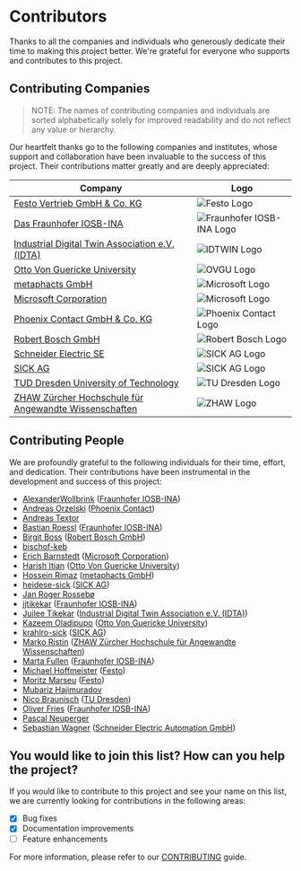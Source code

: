 # Contributors

Thanks to all the companies and individuals who generously dedicate their time to making this project better. We're grateful for everyone who supports and
contributes to this project.

## Contributing Companies

> NOTE: The names of contributing companies and individuals are sorted alphabetically solely for improved readability and do not reflect any value or hierarchy.

Our heartfelt thanks go to the following companies and institutes, whose support and collaboration have been invaluable to the success of this project. Their
contributions matter greatly and are deeply appreciated:

| Company                                                                       | Logo                                                                                                                                                                             |
|-------------------------------------------------------------------------------|----------------------------------------------------------------------------------------------------------------------------------------------------------------------------------|
| [Festo Vertrieb GmbH & Co. KG](https://www.festo.com)                         | <img src="https://www.festo.com/media/fox/frontend/img/svg/logo_blue.svg" alt="Festo Logo" style="max-width:250px;">                                                             |
| [Das Fraunhofer IOSB-INA](https://www.iosb-ina.fraunhofer.de/)                | <img src="https://www.iosb-ina.fraunhofer.de/content/dam/iosb/iosb-ina/images/Logo%20IOSB-INA.png" alt="Fraunhofer IOSB-INA Logo" style="max-width:250px;">                      |
| [Industrial Digital Twin Association e.V. (IDTA)](https://www.idtwin.org/)    | <img src="https://industrialdigitaltwin.org/wp-content/themes/idta/vendor/images/idta-logo.png" alt="IDTWIN Logo" style="max-width:250px;">                                      |
| [Otto Von Guericke University](https://www.ovgu.de)                           | <img src="https://www.ovgu.de/pub/theme/ovgu_min_theme/skin/img/logo_std.png" alt="OVGU Logo" style="max-width:250px;">                                                          |
| [metaphacts GmbH](https://metaphacts.com)                                     | <img src="https://metaphacts.com/templates/jt_starter/images/logo.svg" alt="Microsoft Logo" style="max-width:250px;">                                                            |
| [Microsoft Corporation](https://www.microsoft.com/de-de/)                     | <img src="https://img-prod-cms-rt-microsoft-com.akamaized.net/cms/api/am/imageFileData/RE1Mu3b?ver=5c31" alt="Microsoft Logo" style="max-width:250px;">                          |
| [Phoenix Contact GmbH & Co. KG](https://www.phoenixcontact.com/)              | <img src="https://static.phoenixcontact.com/common/assets/images/signal-chain.svg" alt="Phoenix Contact Logo" style="max-width:250px;">                                          |
| [Robert Bosch GmbH](https://www.bosch.de)                                     | <img src="https://upload.wikimedia.org/wikipedia/de/thumb/3/31/Bosch-logotype.svg/512px-Bosch-logotype.svg.png?20190123165734" alt="Robert Bosch Logo" style="max-width:250px;"> |
| [Schneider Electric SE](https://www.se.com)                                   | <img src="https://www.se.com/ww/en/assets/wiztopic/615aeb0184d20b323d58575e/Schneider-Electric-logo-jpg-_original.jpg" alt="SICK AG Logo" style="max-width:250px;">              |
| [SICK AG](https://www.sick.com)                                               | <img src="https://upload.wikimedia.org/wikipedia/commons/thumb/f/f1/Logo_SICK_AG_2009.svg/800px-Logo_SICK_AG_2009.svg.png" alt="SICK AG Logo" style="max-width:250px;">          |
| [TUD Dresden University of Technology](https://tu-dresden.de/)                | <img src="https://tu-dresden.de/++theme++tud.theme.webcms2/img/tud-logo.svg" alt="TU Dresden Logo" style="max-width:250px;">                                                     |
| [ZHAW Zürcher Hochschule für Angewandte Wissenschaften](https://www.zhaw.ch/) | <img src="https://upload.wikimedia.org/wikipedia/commons/thumb/e/e6/ZHAW_Logo.svg/514px-ZHAW_Logo.svg.png" alt="ZHAW Logo" style="max-width:250px;">                             |

## Contributing People

We are profoundly grateful to the following individuals for their time, effort, and dedication. Their contributions have been instrumental in the development
and success of this project:

* [AlexanderWollbrink](https://github.com/AlexanderWollbrink) ([Fraunhofer IOSB-INA](https://www.iosb-ina.fraunhofer.de/))
* [Andreas Orzelski](https://github.com/aorzelskiGH) ([Phoenix Contact](https://www.phoenixcontact.com/))
* [Andreas Textor](https://github.com/atextor)
* [Bastian Roessl](mailto:bastian.roessl@iosb-ina.fraunhofer.de) ([Fraunhofer IOSB-INA](https://www.iosb-ina.fraunhofer.de/))
* [Birgit Boss](https://github.com/BirgitBoss) ([Robert Bosch GmbH](https://www.bosch-connected-industry.com/))
* [bischof-keb](https://github.com/bischof-keb)
* [Erich Barnstedt](https://github.com/barnstee) ([Microsoft Corporation](https://www.microsoft.com/de-de/))
* [Harish Itian](https://github.com/harishpakala) ([Otto Von Guericke University](https://www.ovgu.de))
* [Hossein Rimaz](https://github.com/mhrimaz) ([metaphacts GmbH](https://metaphacts.com))
* [heidese-sick](https://github.com/heidese-sick) ([SICK AG](https://www.sick.com/de/en/))
* [Jan Roger Rossebø](https://github.com/rosseboe)
* [jjtikekar](https://github.com/jjtikekar) ([Fraunhofer IOSB-INA](https://www.iosb-ina.fraunhofer.de/))
* [Juilee Tikekar](https://github.com/juileetikekar) ([Industrial Digital Twin Association e.V. (IDTA)](https://www.idtwin.org/))
* [Kazeem Oladipupo](https://github.com/Kaz040) ([Otto Von Guericke University](https://www.ovgu.de))
* [krahlro-sick](https://github.com/krahlro-sick) ([SICK AG](https://www.sick.com/de/en/))
* [Marko Ristin](https://github.com/mristin) ([ZHAW Zürcher Hochschule für Angewandte Wissenschaften](https://www.zhaw.ch/))
* [Marta Fullen](https://github.com/martafullen) ([Fraunhofer IOSB-INA](https://www.iosb-ina.fraunhofer.de/))
* [Michael Hoffmeister](https://github.com/MichaelHoffmeisterFesto) ([Festo](https://www.festo.com))
* [Moritz Marseu](https://github.com/mmarseu) ([Festo](https://www.festo.com))
* [Mubariz Hajimuradov](https://github.com/muba00)
* [Nico Braunisch](mailto:nico.braunisch@tu-dresden.de) ([TU Dresden](https://tu-dresden.de/))
* [Oliver Fries](https://github.com/Freezor) ([Fraunhofer IOSB-INA](https://www.iosb-ina.fraunhofer.de/))
* [Pascal Neuperger](https://github.com/logmanoriginal)
* [Sebastian Wagner](https://github.com/SWagnerSE) ([Schneider Electric Automation GmbH](https://www.se.com/ww/en/))

## You would like to join this list? How can you help the project?

If you would like to contribute to this project and see your name on this list, we are currently looking for contributions in the following areas:

- [X] Bug fixes
- [X] Documentation improvements
- [ ] Feature enhancements

For more information, please refer to our [CONTRIBUTING](CONTRIBUTING.md) guide.

